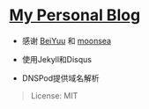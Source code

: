 # [My Personal Blog](http://www.fangr.tk/)

- 感谢 [BeiYuu](https://github.com/beiyuu) 和 [moonsea](https://github.com/moonsea)

- 使用Jekyll和Disqus

- DNSPod提供域名解析


> License: MIT

